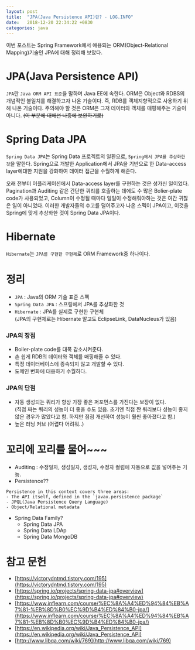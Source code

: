 ```yaml
---
layout: post
title:  "JPA(Java Persistence API)란? - LOG.INFO"
date:   2018-12-20 22:34:22 +0830
categories: java
---
```


이번 포스트는 Spring Framework에서 애용되는 ORM(Object-Relational Mapping)기술인 JPA에 대해 정리해 보았다. 

# JPA(Java Persistence API)

`JPA`란 `Java ORM API 표준`을 말하며 Java EE에 속한다. ORM은 Object와 RDBS의 개념적인 불일치를 해결하고자 나온 기술이다. 즉, RDB를 객체지향적으로 사용하기 위해 나온 기술이다. 주의해야 할 것은 ORM은 그저 데이터와 객체를 매핑해주는 기술이 아니다. ~~(이 부분에 대해선 나중에 보완하기로)~~

# Spring Data JPA

`Spring Data JPA`는 Spring Data 프로젝트의 일환으로, `Spring에서 JPA를 추상화한 것`을 말한다. Spring으로 개발한 Application에서 JPA을 기반으로 한 Data-access layer에대한 지원을 강화하여 데이터 접근을 수월하게 해준다.

오래 전부터 어플리케이션에서 Data-access layer를 구현하는 것은 성가신 일이었다. Pagination과 Auditing 같은 간단한 쿼리를 호출하는 데에도 수 많은 Bolier-plate code가 사용되었고, Column이 수정될 때마다 일일이 수정해줘야하는 것은 여간 귀찮은 일이 아니었다. 이러한 개발자들의 수고를 덜어주고자 나온 스펙이 JPA이고, 이것을 Spring에 맞게 추상화한 것이 Spring Data JPA이다. 

# Hibernate

`Hibernate`는 `JPA를 구현한 구현체`로 ORM Framework중 하나이다.

# 정리

- `JPA` : Java의 ORM 기술 표준 스펙
- `Spring Data JPA` : 스프링에서 JPA를 추상화한 것
- `Hibernate` : JPA를 실제로 구현한 구현체  
(JPA의 구현체로는 Hibernate 말고도 EclipseLink, DataNucleus가 있음)

### JPA의 장점

- Boiler-plate code를 대폭 감소시켜준다.
- 손 쉽게 RDB의 데이터와 객체를 매핑해줄 수 있다.
- 특정 데이터베이스에 종속되지 않고 개발할 수 있다.
- 도메인 변화에 대응하기 수월하다. 

### JPA의 단점

- 자동 생성되는 쿼리가 항상 가장 좋은 퍼포먼스를 가진다는 보장이 없다.  
(직접 짜는 쿼리의 성능이 더 좋을 수도 있음. 초기엔 직접 짠 쿼리보다 성능이 좋지 않은 경우가 많았다고 함. 하지만 점점 개선하여 성능이 훨씬 좋아졌다고 함.)
- 높은 러닝 커브 (어렵다 어려워..)

# 꼬리에 꼬리를 물어~~~

- Auditing : 수정일자, 생성일자, 생성자, 수정자 컬럼에 자동으로 값을 넣어주는 기능.
- Persistence??  

```
Persistence in this context covers three areas:  
- The API itself, defined in the `javax.persistence package`  
- JPQL(Java Persistence Query Language)  
- Object/Relational metadata
```

- Spring Data Family?
    - Spring Data JPA
    - Spring Data LDAp
    - Spring Data MongoDB

# 참고 문헌

- [https://victorydntmd.tistory.com/195](https://victorydntmd.tistory.com/195)
- [https://spring.io/projects/spring-data-jpa#overview](https://spring.io/projects/spring-data-jpa#overview)
- [https://www.inflearn.com/course/%EC%8A%A4%ED%94%84%EB%A7%81-%EB%8D%B0%EC%9D%B4%ED%84%B0-jpa/](https://www.inflearn.com/course/%EC%8A%A4%ED%94%84%EB%A7%81-%EB%8D%B0%EC%9D%B4%ED%84%B0-jpa/)
- [https://en.wikipedia.org/wiki/Java_Persistence_API](https://en.wikipedia.org/wiki/Java_Persistence_API)
- [http://www.libqa.com/wiki/769](http://www.libqa.com/wiki/769)